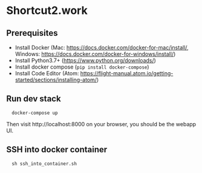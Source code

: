 # Shortcut2.work

## Prerequisites
  * Install Docker (Mac: https://docs.docker.com/docker-for-mac/install/, Windows: https://docs.docker.com/docker-for-windows/install/)
  * Install Python3.7+ (https://www.python.org/downloads/)
  * Install docker compose (`pip install docker-compose`)
  * Install Code Editor (Atom: https://flight-manual.atom.io/getting-started/sections/installing-atom/)
  
## Run dev stack
```
  docker-compose up
```
Then visit http://localhost:8000 on your browser, you should be the webapp UI.

## SSH into docker container
```
  sh ssh_into_container.sh
```